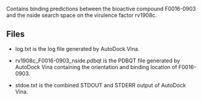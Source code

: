 Contains binding predictions between the bioactive compound F0016-0903 and the nside search space on the virulence factor rv1908c.

## Files

- log.txt is the log file generated by AutoDock Vina.

- rv1908c_F0016-0903_nside.pdbqt is the PDBQT file generated by AutoDock Vina containing the orientation and binding location of F0016-0903.

- stdoe.txt is the combined STDOUT and STDERR output of AutoDock Vina.

